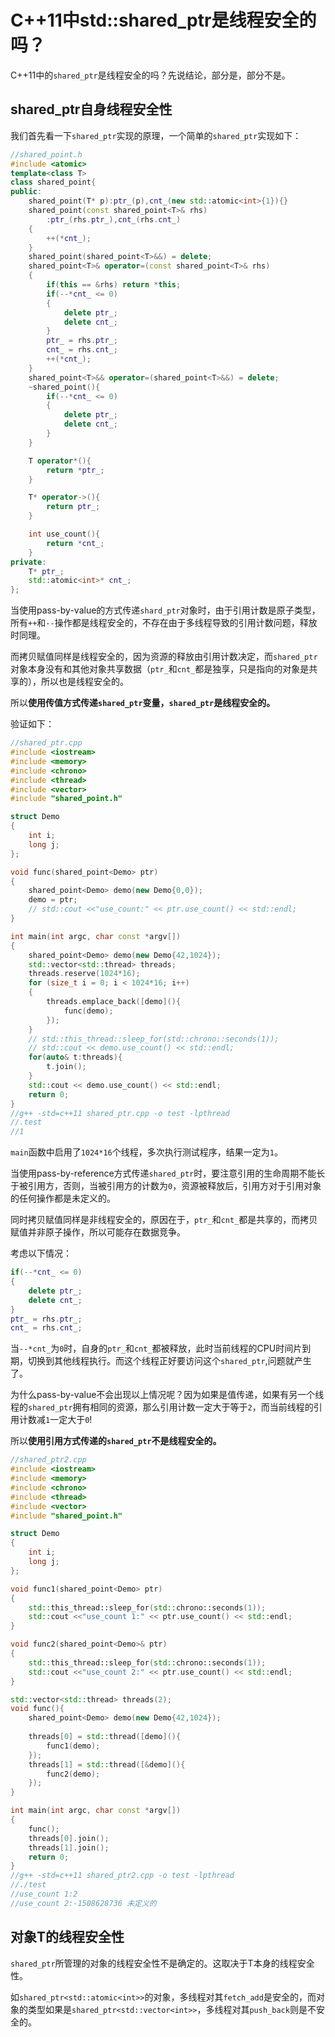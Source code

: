 
# C++11中std::shared_ptr是线程安全的吗？

C++11中的`shared_ptr`是线程安全的吗？先说结论，部分是，部分不是。

## shared_ptr自身线程安全性

我们首先看一下`shared_ptr`实现的原理，一个简单的`shared_ptr`实现如下：

```cpp
//shared_point.h
#include <atomic>
template<class T>
class shared_point{
public:
    shared_point(T* p):ptr_(p),cnt_(new std::atomic<int>{1}){}
    shared_point(const shared_point<T>& rhs)
        :ptr_(rhs.ptr_),cnt_(rhs.cnt_)
    {
        ++(*cnt_);
    }
    shared_point(shared_point<T>&&) = delete;
    shared_point<T>& operator=(const shared_point<T>& rhs)
    {
        if(this == &rhs) return *this;
        if(--*cnt_ <= 0)
        {
            delete ptr_;
            delete cnt_;
        }
        ptr_ = rhs.ptr_;
        cnt_ = rhs.cnt_;
        ++(*cnt_);
    }
    shared_point<T>&& operator=(shared_point<T>&&) = delete; 
    ~shared_point(){
        if(--*cnt_ <= 0)
        {
            delete ptr_;
            delete cnt_;
        }
    }

    T operator*(){
        return *ptr_;
    }

    T* operator->(){
        return ptr_;
    }

    int use_count(){
        return *cnt_;
    }
private:
    T* ptr_;
    std::atomic<int>* cnt_;
};
```

当使用pass-by-value的方式传递`shard_ptr`对象时，由于引用计数是原子类型，所有`++`和`--`操作都是线程安全的，不存在由于多线程导致的引用计数问题，释放时同理。

而拷贝赋值同样是线程安全的，因为资源的释放由引用计数决定，而`shared_ptr`对象本身没有和其他对象共享数据（`ptr_`和`cnt_`都是独享，只是指向的对象是共享的），所以也是线程安全的。

所以**使用传值方式传递`shared_ptr`变量，`shared_ptr`是线程安全的。**

验证如下：

```cpp
//shared_ptr.cpp
#include <iostream>
#include <memory>
#include <chrono>
#include <thread>
#include <vector>
#include "shared_point.h"

struct Demo
{
    int i;
    long j;
};

void func(shared_point<Demo> ptr)
{
    shared_point<Demo> demo(new Demo{0,0});
    demo = ptr;
    // std::cout <<"use_count:" << ptr.use_count() << std::endl;
}

int main(int argc, char const *argv[])
{
    shared_point<Demo> demo(new Demo{42,1024});
    std::vector<std::thread> threads;
    threads.reserve(1024*16);
    for (size_t i = 0; i < 1024*16; i++)
    {
        threads.emplace_back([demo](){
            func(demo);
        });
    }
    // std::this_thread::sleep_for(std::chrono::seconds(1));
    // std::cout << demo.use_count() << std::endl;
    for(auto& t:threads){
        t.join();
    }
    std::cout << demo.use_count() << std::endl;
    return 0;
}
//g++ -std=c++11 shared_ptr.cpp -o test -lpthread
//.test
//1
```

`main`函数中启用了`1024*16`个线程，多次执行测试程序，结果一定为`1`。

当使用pass-by-reference方式传递`shared_ptr`时，要注意引用的生命周期不能长于被引用方，否则，当被引用方的计数为`0`，资源被释放后，引用方对于引用对象的任何操作都是未定义的。

同时拷贝赋值同样是非线程安全的，原因在于，`ptr_`和`cnt_`都是共享的，而拷贝赋值并非原子操作，所以可能存在数据竞争。

考虑以下情况：

```cpp
if(--*cnt_ <= 0)
{
    delete ptr_;
    delete cnt_;
}
ptr_ = rhs.ptr_;
cnt_ = rhs.cnt_;
```

当`--*cnt_`为`0`时，自身的`ptr_`和`cnt_`都被释放，此时当前线程的CPU时间片到期，切换到其他线程执行。而这个线程正好要访问这个`shared_ptr`,问题就产生了。

为什么pass-by-value不会出现以上情况呢？因为如果是值传递，如果有另一个线程的`shared_ptr`拥有相同的资源，那么引用计数一定大于等于`2`，而当前线程的引用计数减`1`一定大于`0`!

所以**使用引用方式传递的`shared_ptr`不是线程安全的。**

```cpp
//shared_ptr2.cpp
#include <iostream>
#include <memory>
#include <chrono>
#include <thread>
#include <vector>
#include "shared_point.h"

struct Demo
{
    int i;
    long j;
};

void func1(shared_point<Demo> ptr)
{
    std::this_thread::sleep_for(std::chrono::seconds(1));
    std::cout <<"use_count 1:" << ptr.use_count() << std::endl;
}

void func2(shared_point<Demo>& ptr)
{
    std::this_thread::sleep_for(std::chrono::seconds(1));
    std::cout <<"use_count 2:" << ptr.use_count() << std::endl;
}

std::vector<std::thread> threads(2);
void func(){
    shared_point<Demo> demo(new Demo{42,1024});
    
    threads[0] = std::thread([demo](){
        func1(demo);
    });
    threads[1] = std::thread([&demo](){
        func2(demo);
    });
}

int main(int argc, char const *argv[])
{
    func();
    threads[0].join();
    threads[1].join();
    return 0;
}
//g++ -std=c++11 shared_ptr2.cpp -o test -lpthread
//./test
//use_count 1:2
//use_count 2:-1508628736 未定义的
```

## 对象T的线程安全性

`shared_ptr`所管理的对象的线程安全性不是确定的。这取决于T本身的线程安全性。

如`shared_ptr<std::atomic<int>>`的对象，多线程对其`fetch_add`是安全的，而对象的类型如果是`shared_ptr<std::vector<int>>`，多线程对其`push_back`则是不安全的。

